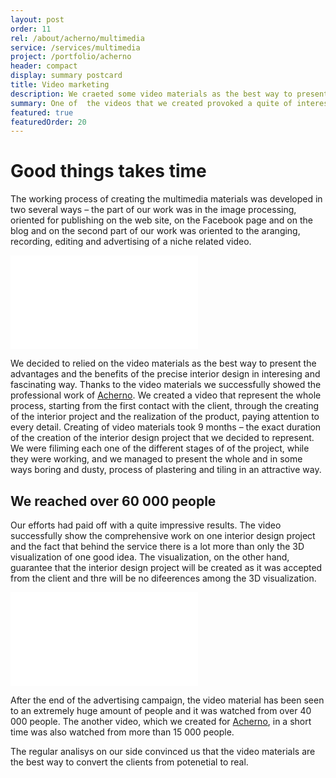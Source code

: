 ```yaml
---
layout: post
order: 11
rel: /about/acherno/multimedia
service: /services/multimedia
project: /portfolio/acherno
header: compact
display: summary postcard
title: Video marketing
description: We craeted some video materials as the best way to present the business of "Acherno".
summary: One of  the videos that we created provoked a quite of interest and after the advertising campaign was done it had reached a lot of potential costumers and was watched from over 400 people. Another video material, which we made for 'Acherno' has been already seen from over 15 000 people.
featured: true
featuredOrder: 20
---
```

# Good things takes time
The working process of creating the multimedia materials was developed in two several  ways – the part of our work was in the image processing, oriented for publishing on the web site, on the Facebook page and on the blog and on the second part of our work was oriented to the aranging, recording, editing and advertising of a niche related video. 

<iframe  data-aspect="0.5625" src="//www.youtube.com/embed/NKMJi1VPDMw?rel=0" frameborder="0" allowfullscreen></iframe>

We decided to relied on the video materials as the best way to present the advantages and the benefits of the precise interior design in interesing and fascinating way. Thanks to the video materials we successfully showed the professional work of [Acherno](http://acherno.com). We created a video that represent the whole process, starting from the first contact with the client, through the creating of the interior project and the realization of the product, paying attention to every detail. Creating of video materials took 9 months – the exact duration of the creation of the interior design project that we decided to represent. We were filiming each one of the different stages of of the project, while they were working, and we managed to present the whole and in some ways boring and dusty, process of plastering and tiling in an attractive way.

## We reached over 60 000 people
Our efforts had paid off with a quite impressive results. The video successfully show the comprehensive work on one interior design project and the fact that behind the service there is a lot more than only the 3D visualization of one good idea. The visualization, on the other hand, guarantee that the interior design project will be created as it was accepted from the client and thre will be no difeerences among the 3D visualization. 

<iframe  data-aspect="0.5625" src="//www.youtube.com/embed/vrTsSu48ycY?rel=0" frameborder="0" allowfullscreen></iframe>

After the end of the advertising campaign, the video material has been seen to an extremely huge amount of people and it was watched from over 40 000 people. The another video, which we created for [Acherno](./../../проекти/ачерно.html), in a short time was also watched from more than 15 000 people.

The regular analisys on our side convinced us that the video materials are the best way to convert the clients from potenetial to real.
